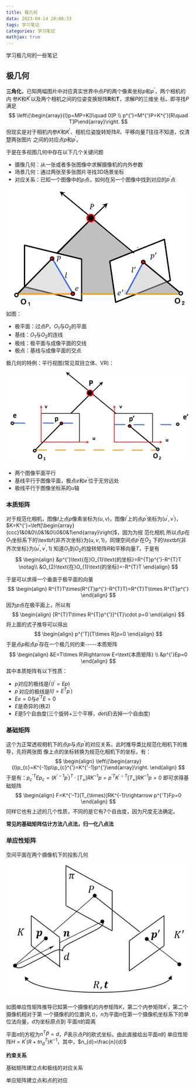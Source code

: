 ```yaml
---
title: 极几何
data: 2023-04-14 20:08:23
tags: 学习笔记
categories: 学习笔记
mathjax: true
---
```

学习极几何的一些笔记
## 极几何
$\textbf{三角化}$，已知两幅图片中对应真实世界中点$P$的两个像素坐标$p$和$p^{'}$，两个相机的内
参$K$和$K^{'}$以及两个相机之间的位姿变换矩阵$\mathbf{R}$和$\mathbf{T}$，求解$P$的三维坐
标。即寻找$P$满足
$$
    \left\{\begin{array}{l}p=MP=K[I\quad 0]P \\ p^{'}=M^{'}P=K^{'}[R\quad T]P\end{array}\right.
$$
但现实是对于相机内参$K$和$K^{'}$、相机位姿旋转矩阵$R$、平移向量$T$往往不知道，仅清楚两张图片
之间的对应点$p$和$p^{'}$。

于是在多视图几何中存在以下几个关键问题

* 摄像几何：从一张或者多张图像中求解摄像机的内外参数
* 场景几何：通过两张至多张图片寻找3D场景坐标
* 对应关系：已知一个图像中的$p$点，如何在另一个图像中找到对应的$p^{'}$点

![极几何](./极几何/极几何.png)
如图：

* 极平面：过点$P$，$O_{1}$与$O_{2}$的平面
* 基线：$O_{1}$与$O_{2}$的连线
* 极线：极平面与成像平面的交线
* 极点：基线与成像平面的交点

极几何的特例：平行视图(常见双目立体、VR)：

![极几何的特例：平行视图](./极几何/平行视图.png)

* 两个图像平面平行
* 基线平行于图像平面，极点$e$和$e^{'}$位于无穷远处
* 极线平行于图像坐标系的$u$轴

### 本质矩阵
对于规范化相机，图像$I$上点$p$像素坐标为$(u,v)$，图像$I^{'}$上的点$p^{'}$坐标为$(u^{'},v^{'})$，
$K=K^{'}=\left[\begin{array}{ccc}1&0&0\\0&1&0\\0&0&1\end{array}\right]$，因为为规
范化相机
所以点$p$在$O_{1}$坐标系下的\textbf{非齐次坐标}为$(u,v,1)$，同理空间点$p^{'}$在$O_{2}$
下的\textbf{非齐次坐标}为$(u^{'},v^{'},1)$
知道$O_{1}$到$O_{2}$的旋转矩阵$R$和平移向量$T$，于是有
$$
\begin{align} 
    &p^{'}\text{在}O_{1}\text{的坐标}=R^{T}p^{'}-R^{T}T \notag\\
    &O_{2}\text{在}O_{1}\text{的坐标}=-R^{T}T 
\end{align}
$$

于是可以求得一个垂直于极平面的向量
$$
\begin{align} 
    R^{T}T\times(R^{T}p^{'}-R^{T}T)=R^{T}T\times R^{T}p^{'}
\end{align}
$$
因为$p$点在极平面上，所以有
$$
\begin{align} 
    [R^{T}T\times R^{T}p^{'}]^{T}\cdot p=0
\end{align}
$$
将上面的式子推导可以得出
$$
\begin{align} 
    p^{'T}[T\times R]p=0 
\end{align}
$$
于是点$p$和点$p^{'}$存在一个极几何约束-----本质矩阵
$$
\begin{align} 
    &E=T\times R\Rightarrow E=\text{本质矩阵} \\
    &p^{'}Ep=0
\end{align}
$$
其中本质矩阵有以下性质：

* $p$对应的极线是$l^{'}(l^{'}=Ep)$
* $p^{'}$对应的极线是$l(l=E^{T}p^{'})$
* $Ee=0$与$e^{'T}E=0$
* $E$是奇异的(秩2)
* $E$是5个自由度(三个旋转+三个平移，$det(E)$去掉一个自由度)

### 基础矩阵
这个为正常透视相机下的点$p$与点$p^{'}$的对应关系，此时推导类比规范化相机下的推导，先将两张图
像上点的坐标转换为规范化相机下的坐标，有：
$$
\begin{align}
    \left\{\begin{array}{l}p_{c}=K^{-1}p\\p_{c}^{'}=K^{'-1}p^{'}\end{array}\right. 
\end{align}
$$
于是有：$p_{c}^{'T}Ep_{c}=(K^{'-1}p^{'})^{T}\cdot[T_{\times}]RK^{-1}p=p^{'T}K^{'-T}
[T_{\times}]RK^{-1}p=0$
即可求得基础矩阵
$$
\begin{align} 
    F=K^{'-T}[T_{\times}]RK^{-1}\rightarrow p^{'T}Fp=0
\end{align}
$$
同样它也有上述的几个性质，不同的是它有7个自由度，因为尺度无法确定。

$\textbf{常见的基础矩阵估计方法八点法，归一化八点法}$
### 单应性矩阵
空间平面在两个摄像机下的投影几何

![单应性矩阵推导](./极几何/单应性矩阵推导.png)

如图单应性矩阵推导已知第一个摄像机的内参矩阵$K$，第二个内参矩阵$K^{'}$，第二个摄像机相对于第
一个摄像机的位置$(R,t)$，$n$为平面$\pi$在第一个摄像机坐标系下的单位法向量，$d$为坐标原点到
平面$\pi$的距离

平面$\pi$的方程为$n^{T}\tilde{P}=d$，$\tilde{P}$表示点$P$的欧式坐标，由此直接给出平面$\pi$的
单应性矩阵$H=K^{'}(R+tn_{d}^{T})K^{-1}$，其中，$n_{d}=\frac{n}{d}$

$\textbf{约束关系}$

基础矩阵建立点和极线的对应关系

单应矩阵建立点和点的对应
